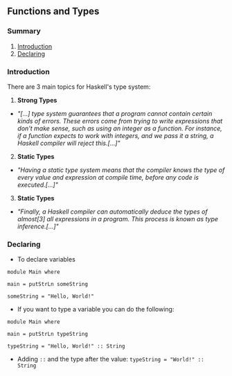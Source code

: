 ## Functions and Types

### Summary
1. [Introduction](#introduction)
2. [Declaring](#declaring)
### Introduction
There are 3 main topics for Haskell's type system:
1. __Strong Types__
  - _"[...] type system guarantees that a program cannot contain certain kinds of errors. These errors come from trying to write expressions that don't make sense, such as using an integer as a function. For instance, if a function expects to work with integers, and we pass it a string, a Haskell compiler will reject this.[...]"_
2. __Static Types__
  - _"Having a static type system means that the compiler knows the type of every value and expression at compile time, before any code is executed.[...]"_
3. __Static Types__
  - _"Finally, a Haskell compiler can automatically deduce the types of almost[3] all expressions in a program. This process is known as type inference.[...]"_

### Declaring
- To declare variables 
```golang
module Main where

main = putStrLn someString

someString = "Hello, World!"
```

- If you want to type a variable you can do the following:
```
module Main where

main = putStrLn typeString

typeString = "Hello, World!" :: String
```
- Adding `::` and the type after the value: `typeString = "World!" :: String`
